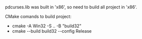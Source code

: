 pdcurses.lib was built in 'x86', so need to build all project in 'x86'.

CMake comands to build project: 

- cmake -A Win32 -S .. -B "build32"
- cmake --build build32 --config Release
